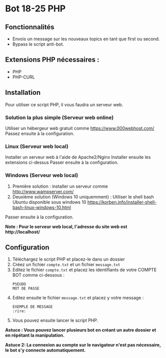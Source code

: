 # Bot 18-25 PHP

## Fonctionnalités
* Envois un message sur les nouveaux topics en tant que first ou second.
* Bypass le script anti-bot.

## Extensions PHP nécessaires :
* PHP
* PHP-CURL

## Installation
Pour utiliser ce script PHP, il vous faudra un serveur web.

### Solution la plus simple (Serveur web online)
Utiliser un hébergeur web gratuit comme https://www.000webhost.com/ 
Passez ensuite à la configuration.

### Linux (Serveur web local)
Installer un serveur web à l'aide de Apache2/Nginx
Installer ensuite les extensions ci-dessus
Passer ensuite à la configuration.

### Windows (Serveur web local)
1. Première solution : installer un serveur comme http://www.wampserver.com/
1. Deuxième solution (Windows 10 uniquemment) : Utiliser le shell bash Ubuntu disponible sous windows 10 https://korben.info/installer-shell-bash-linux-windows-10.html

Passer ensuite à la configuration.

**Note : Pour le serveur web local, l'adresse du site web est http://localhost/**

## Configuration
1. Téléchargez le script PHP et placez-le dans un dossier
1. Créez un fichier `compte.txt` et un fichier `message.txt`
1. Editez le fichier `compte.txt` et placez les identifiants de votre COMPTE BOT comme ci-dessous :
    ```
    PSEUDO
    MOT DE PASSE
    ```
4. Editez ensuite le fichier `message.txt` et placez y votre message :
    ```
    EXEMPLE DE MESSAGE
    :rire:
    ```
4. Vous pouvez ensuite lancer le script PHP.

**Astuce : Vous pouvez lancer plusieurs bot en créant un autre dossier et en répétant la manipulation.**

**Astuce 2: La connexion au compte sur le navigateur n'est pas nécessaire, le bot s'y connecte automatiquement.**

